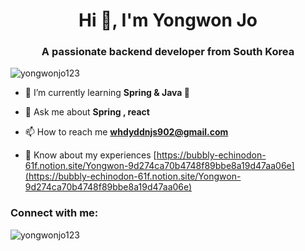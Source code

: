 <h1 align="center">Hi 👋, I'm Yongwon Jo</h1>
<h3 align="center">A passionate backend developer from South Korea</h3>

<p align="left"> <img src="https://komarev.com/ghpvc/?username=yongwonjo123&label=Profile%20views&color=0e75b6&style=flat" alt="yongwonjo123" /> </p>

- 🌱 I’m currently learning **Spring & Java 🌱**

- 💬 Ask me about **Spring , react**

- 📫 How to reach me **whdyddnjs902@gmail.com**

- 📄 Know about my experiences [https://bubbly-echinodon-61f.notion.site/Yongwon-9d274ca70b4748f89bbe8a19d47aa06e](https://bubbly-echinodon-61f.notion.site/Yongwon-9d274ca70b4748f89bbe8a19d47aa06e)

<h3 align="left">Connect with me:</h3>
<p align="left">
</p>

<p><img align="center" src="https://github-readme-streak-stats.herokuapp.com/?user=yongwonjo123&" alt="yongwonjo123" /></p>
